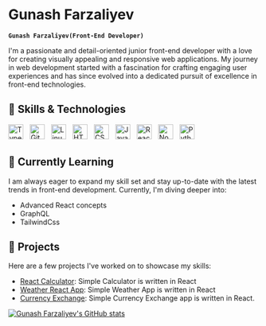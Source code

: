 # Gunash Farzaliyev

**`Gunash Farzaliyev(Front-End Developer)`**

I'm a passionate and detail-oriented junior front-end developer with a love for creating visually appealing and responsive web applications. My journey in web development started with a fascination for crafting engaging user experiences and has since evolved into a dedicated pursuit of excellence in front-end technologies.


## 🔧 Skills & Technologies
<img align="left" alt="TypeScript" width="30px" style="padding-right:10px;" src="https://cdn.jsdelivr.net/gh/devicons/devicon/icons/typescript/typescript-plain.svg" />
<img align="left" alt="Git" width="30px" style="padding-right:10px;" src="https://cdn.jsdelivr.net/gh/devicons/devicon/icons/git/git-original.svg" />
<img align="left" alt="Linux" width="30px" style="padding-right:10px;" src="https://cdn.jsdelivr.net/gh/devicons/devicon/icons/linux/linux-original.svg" />
<img align="left" alt="HTML" width="30px" style="padding-right:10px;" src="https://cdn.jsdelivr.net/gh/devicons/devicon/icons/html5/html5-plain.svg" />
<img align="left" alt="CSS" width="30px" style="padding-right:10px;" src="https://cdn.jsdelivr.net/gh/devicons/devicon/icons/css3/css3-plain.svg" />
<img align="left" alt="JavaScript" width="30px" style="padding-right:10px;" src="https://cdn.jsdelivr.net/gh/devicons/devicon/icons/javascript/javascript-plain.svg" />
<img align="left" alt="React" width="30px" style="padding-right:10px;" src="https://cdn.jsdelivr.net/gh/devicons/devicon/icons/react/react-original.svg" />
<img align="left" alt="NodeJS" width="30px" style="padding-right:10px;" src="https://cdn.jsdelivr.net/gh/devicons/devicon/icons/nodejs/nodejs-original.svg" />
<img align="left" alt="Python" width="30px" style="padding-right:10px;" src="https://cdn.jsdelivr.net/gh/devicons/devicon/icons/python/python-plain.svg" />

<br />
<br />


## 🌱 Currently Learning
I am always eager to expand my skill set and stay up-to-date with the latest trends in front-end development. Currently, I'm diving deeper into:

- Advanced React concepts
- GraphQL
- TailwindCss

## 🚀 Projects

Here are a few projects I've worked on to showcase my skills:

- [React Calculator](https://github.com/gunash-portfolio/Calculator-react): Simple Calculator is written in React
- [Weather React App](https://github.com/gunash-portfolio/weather-app-react): Simple Weather App is written in React
- [Currency Exchange](https://github.com/gunash-portfolio/currency_exchange): Simple Currency Exchange app is written in React.



[![Gunash Farzaliyev's GitHub stats](https://github-readme-stats.vercel.app/api?username=gunashfarzaliyev)](https://github.com/gunashfarzaliyev/github-readme-stats)
